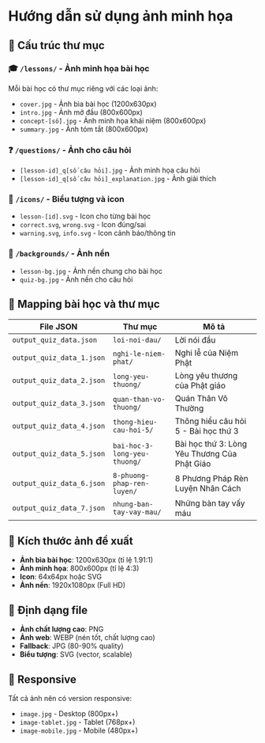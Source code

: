 # Hướng dẫn sử dụng ảnh minh họa

## 📁 Cấu trúc thư mục

### 🎓 `/lessons/` - Ảnh minh họa bài học

Mỗi bài học có thư mục riêng với các loại ảnh:

- `cover.jpg` - Ảnh bìa bài học (1200x630px)
- `intro.jpg` - Ảnh mở đầu (800x600px)
- `concept-[số].jpg` - Ảnh minh họa khái niệm (800x600px)
- `summary.jpg` - Ảnh tóm tắt (800x600px)

### ❓ `/questions/` - Ảnh cho câu hỏi

- `[lesson-id]_q[số câu hỏi].jpg` - Ảnh minh họa câu hỏi
- `[lesson-id]_q[số câu hỏi]_explanation.jpg` - Ảnh giải thích

### 🎨 `/icons/` - Biểu tượng và icon

- `lesson-[id].svg` - Icon cho từng bài học
- `correct.svg`, `wrong.svg` - Icon đúng/sai
- `warning.svg`, `info.svg` - Icon cảnh báo/thông tin

### 🌅 `/backgrounds/` - Ảnh nền

- `lesson-bg.jpg` - Ảnh nền chung cho bài học
- `quiz-bg.jpg` - Ảnh nền cho câu hỏi

## 🔗 Mapping bài học và thư mục

| File JSON                 | Thư mục                      | Mô tả                                        |
| ------------------------- | ---------------------------- | -------------------------------------------- |
| `output_quiz_data.json`   | `loi-noi-dau/`               | Lời nói đầu                                  |
| `output_quiz_data_1.json` | `nghi-le-niem-phat/`         | Nghi lễ của Niệm Phật                        |
| `output_quiz_data_2.json` | `long-yeu-thuong/`           | Lòng yêu thương của Phật giáo                |
| `output_quiz_data_3.json` | `quan-than-vo-thuong/`       | Quán Thân Vô Thường                          |
| `output_quiz_data_4.json` | `thong-hieu-cau-hoi-5/`      | Thông hiểu câu hỏi 5 - Bài học thứ 3         |
| `output_quiz_data_5.json` | `bai-hoc-3-long-yeu-thuong/` | Bài học thứ 3: Lòng Yêu Thương Của Phật Giáo |
| `output_quiz_data_6.json` | `8-phuong-phap-ren-luyen/`   | 8 Phương Pháp Rèn Luyện Nhân Cách            |
| `output_quiz_data_7.json` | `nhung-ban-tay-vay-mau/`     | Những bàn tay vấy máu                        |

## 📐 Kích thước ảnh đề xuất

- **Ảnh bìa bài học**: 1200x630px (tỉ lệ 1.91:1)
- **Ảnh minh họa**: 800x600px (tỉ lệ 4:3)
- **Icon**: 64x64px hoặc SVG
- **Ảnh nền**: 1920x1080px (Full HD)

## 🎨 Định dạng file

- **Ảnh chất lượng cao**: PNG
- **Ảnh web**: WEBP (nén tốt, chất lượng cao)
- **Fallback**: JPG (80-90% quality)
- **Biểu tượng**: SVG (vector, scalable)

## 📱 Responsive

Tất cả ảnh nên có version responsive:

- `image.jpg` - Desktop (800px+)
- `image-tablet.jpg` - Tablet (768px+)
- `image-mobile.jpg` - Mobile (480px+)
